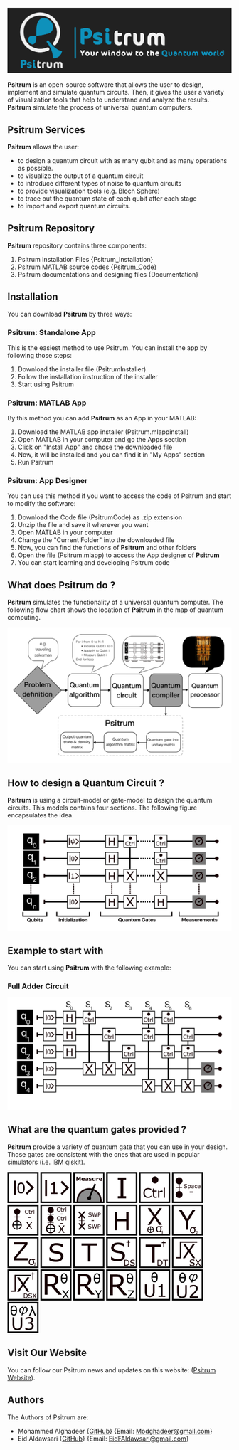 ![Image](Documentation/Psitrum_Header.jpeg)


**Psitrum** is an open-source software that allows the user to design, implement and simulate quantum circuits. Then, it gives the user a variety of visualization tools that help to understand and analyze the results. **Psitrum** simulate the process of universal quantum computers. 


## Psitrum Services
**Psitrum** allows the user:
- to design a quantum circuit with as many qubit and as many operations as possible.
- to visualize the output of a quantum circuit
- to introduce different types of noise to quantum circuits
- to provide visualization tools (e.g. Bloch Sphere)
- to trace out the quantum state of each qubit after each stage
- to import and export quantum circuits.

## Psitrum Repository

**Psitrum** repository contains three components:
1. Psitrum Installation Files {Psitrum_Installation}
2. Psitrum MATLAB source codes {Psitrum_Code}
3. Psitrum documentations and designing files {Documentation}

## Installation
You can download **Psitrum** by three ways:
### Psitrum: Standalone App
This is the easiest method to use Psitrum. You can install the app by following those steps:
1. Download the installer file (PsitrumInstaller)
2. Follow the installation instruction of the installer
3. Start using Psitrum

### **Psitrum**: MATLAB App
By this method you can add **Psitrum** as an App in your MATLAB:
1. Download the MATLAB app installer (Psitrum.mlappinstall)
2. Open MATLAB in your computer and go the Apps section
3. Click on "Install App" and chose the downloaded file
4. Now, it will be installed and you can find it in "My Apps" section
5. Run Psitrum

### Psitrum: App Designer
You can use this method if you want to access the code of Psitrum and start to modify the software:
1. Download the Code file (PsitrumCode) as .zip extension
2. Unzip the file and save it wherever you want
3. Open MATLAB in your computer
4. Change the "Current Folder" into the downloaded file
5. Now, you can find the functions of **Psitrum** and other folders 
6. Open the file (Psitrum.mlapp) to access the App designer of **Psitrum**
7. You can start learning and developing Psitrum code

## What does Psitrum do ?
**Psitrum** simulates the functionality of a universal quantum computer. The following flow chart shows the location of **Psitrum** in the map of quantum computing.

![Image](Documentation/Quantumsimulatorflowchart.jpeg)

## How to design a Quantum Circuit ?
**Psitrum** is using a circuit-model or gate-model to design the quantum circuits. This models contains four sections. 
The following figure encapsulates the idea.

![Image](Documentation/Circuitmodelexample.jpeg)

## Example to start with
You can start using **Psitrum** with the following example:

### Full Adder Circuit
![Image](Documentation/FullAdder.jpeg)

## What are the quantum gates provided ?
**Psitrum** provide a variety of quantum gate that you can use in your design. Those gates are consistent with the ones that are used in popular simulators (i.e. IBM qiskit).

<img src="Documentation/Gates/0.jpeg" alt="drawing" style="width:70px;"/>  <img src="Documentation/Gates/1.jpeg" alt="drawing" style="width:70px;"/>  <img src="Documentation/Gates/Measure.jpeg" alt="drawing" style="width:70px;"/>  <img src="Documentation/Gates/I.jpeg" alt="drawing" style="width:70px;"/>  <img src="Documentation/Gates/Ctrl.jpeg" alt="drawing" style="width:70px;"/>  <img src="Documentation/Gates/Space.jpeg" alt="drawing" style="width:70px;"/>  <img src="Documentation/Gates/Cnot.jpeg" alt="drawing" style="width:70px;"/>  <img src="Documentation/Gates/Tf.jpeg" alt="drawing" style="width:70px;"/>  <img src="Documentation/Gates/Swp.jpeg" alt="drawing" style="width:70px;"/>  <img src="Documentation/Gates/H.jpeg" alt="drawing" style="width:70px;"/>  <img src="Documentation/Gates/X.jpeg" alt="drawing" style="width:70px;"/>  <img src="Documentation/Gates/Y.jpeg" alt="drawing" style="width:70px;"/>  <img src="Documentation/Gates/Z.jpeg" alt="drawing" style="width:70px;"/>  <img src="Documentation/Gates/S.jpeg" alt="drawing" style="width:70px;"/>  <img src="Documentation/Gates/T.jpeg" alt="drawing" style="width:70px;"/>  <img src="Documentation/Gates/DS.jpeg" alt="drawing" style="width:70px;"/>  <img src="Documentation/Gates/DT.jpeg" alt="drawing" style="width:70px;"/>  <img src="Documentation/Gates/SX.jpeg" alt="drawing" style="width:70px;"/>  <img src="Documentation/Gates/DSX.jpeg" alt="drawing" style="width:70px;"/>  <img src="Documentation/Gates/RX.jpeg" alt="drawing" style="width:70px;"/>  <img src="Documentation/Gates/RY.jpeg" alt="drawing" style="width:70px;"/>  <img src="Documentation/Gates/RZ.jpeg" alt="drawing" style="width:70px;"/>  <img src="Documentation/Gates/U1.jpeg" alt="drawing" style="width:70px;"/>  <img src="Documentation/Gates/U2.jpeg" alt="drawing" style="width:70px;"/>  <img src="Documentation/Gates/U3.jpeg" alt="drawing" style="width:70px;"/>

## Visit Our Website

You can follow our Psitrum news and updates on this website: ([Psitrum Website](https://github.com/MoGhadeer/Psitrum.git)).

## Authors

The Authors of Psitrum are:
- Mohammed Alghadeer {[GitHub](https://github.com/MoGhadeer)} {Email: Modghadeer@gmail.com}
- Eid Aldawsari {[GitHub](https://github.com/EidFAldawsari)} {Email: EidFAldawsari@gmail.com}
